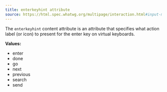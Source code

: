 ```yaml
---
title: enterkeyhint attribute
source: https://html.spec.whatwg.org/multipage/interaction.html#input-modalities:-the-enterkeyhint-attribute
---
```


The `enterkeyhint` content attribute is an attribute that specifies what action label (or icon) to present for the enter key on virtual keyboards.

**Values:**

- enter
- done
- go
- next
- previous
- search
- send
